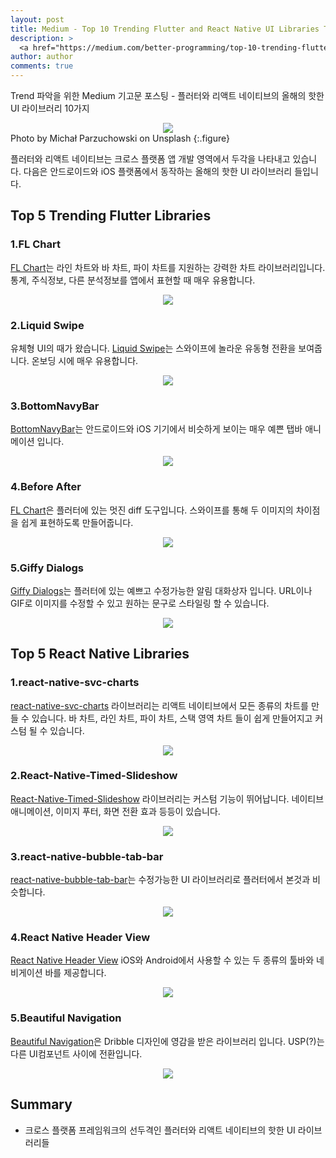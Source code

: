 ```yaml
---
layout: post
title: Medium - Top 10 Trending Flutter and React Native UI Libraries This Year
description: >
  <a href="https://medium.com/better-programming/top-10-trending-flutter-and-react-native-ui-libraries-this-year-dea66a9050a4">원문 - Anupam Chugh </a>
author: author
comments: true
---
```


Trend 파악을 위한 Medium 기고문 포스팅 - 플러터와 리액트 네이티브의 올해의 핫한 UI 라이브러리 10가지

<center>
<img src="https://miro.medium.com/max/10198/0*9brvQ8NzcYbLk4Wl"/>
</center>
Photo by Michał Parzuchowski on Unsplash
{:.figure}

플러터와 리액트 네이티브는 크로스 플랫폼 앱 개발 영역에서 두각을 나타내고 있습니다. 다음은 안드로이드와 iOS 플랫폼에서 동작하는 올해의 핫한 UI 라이브러리 들입니다.

## Top 5 Trending Flutter Libraries

### 1.FL Chart
<a href="https://github.com/imaNNeoFighT/fl_chart">FL Chart</a>는 라인 차트와 바 차트, 파이 차트를 지원하는 강력한 차트 라이브러리입니다. 통계, 주식정보, 다른 분석정보를 앱에서 표현할 때 매우 유용합니다.

<center>
<img src="https://miro.medium.com/max/960/1*GpS4e4sggLUBSTEgp8JJQA.gif"/>
</center>

### 2.Liquid Swipe
유체형 UI의 때가 왔습니다. <a href="https://github.com/iamSahdeep/liquid_swipe_flutter">Liquid Swipe</a>는 스와이프에 놀라운 유동형 전환을 보여줍니다. 온보딩 시에 매우 유용합니다.

<center>
<img src="https://miro.medium.com/max/480/1*PbKN3_01a31hXihLfBYvow.gif"/>
</center>

### 3.BottomNavyBar
<a href="https://github.com/pedromassango/bottom_navy_bar">BottomNavyBar</a>는 안드로이드와 iOS 기기에서 비슷하게 보이는 매우 예쁜 탭바 애니메이션 입니다.

<center>
<img src="https://miro.medium.com/max/1532/1*w4k7pWO5QeSYl_olPv1vkQ.gif"/>
</center>

### 4.Before After
<a href="https://github.com/xsahil03x/before_after">FL Chart</a>은 플러터에 있는 멋진 diff 도구입니다. 스와이프를 통해 두 이미지의 차이점을 쉽게 표현하도록 만들어줍니다.

<center>
<img src="https://miro.medium.com/max/1200/1*Q_BpVfcZ6c1-LMqXcK0SCA.gif"/>
</center>

### 5.Giffy Dialogs
<a href="https://github.com/xsahil03x/giffy_dialog">Giffy Dialogs</a>는 플러터에 있는 예쁘고 수정가능한 알림 대화상자 입니다. URL이나 GIF로 이미지를 수정할 수 있고 원하는 문구로 스타일링 할 수 있습니다.

<center>
<img src="https://miro.medium.com/max/562/1*nDjNNzufd9kmcybFyc9f-w.gif"/>
</center>

## Top 5 React Native Libraries

### 1.react-native-svc-charts
<a href="https://github.com/JesperLekland/react-native-svg-charts">react-native-svc-charts</a>
라이브러리는 리액트 네이티브에서 모든 종류의 차트를 만들 수 있습니다. 바 차트, 라인 차트, 파이 차트, 스택 영역 차트 들이 쉽게 만들어지고 커스텀 될 수 있습니다.

<center>
<img src="https://miro.medium.com/max/1318/1*MxsHqF_c4uSJTZEt73pPiQ.png"/>
</center>

### 2.React-Native-Timed-Slideshow
<a href="https://github.com/LMestre14/react-native-timed-slideshow">React-Native-Timed-Slideshow</a> 라이브러리는 커스텀 기능이 뛰어납니다. 네이티브 애니메이션, 이미지 푸터, 화면 전환 효과 등등이 있습니다.

<center>
<img src="https://miro.medium.com/max/432/1*pwd4q9MuN_36J6kb2z_Elg.gif"/>
</center>

### 3.react-native-bubble-tab-bar
<a href="https://github.com/max-lychko/react-native-bubble-tab-bar">react-native-bubble-tab-bar</a>는 수정가능한 UI 라이브러리로 플러터에서 본것과 비슷합니다.

<center>
<img src="https://miro.medium.com/max/600/1*hoK1Fzgh3bnCecbCGCLQFw.gif"/>
</center>

### 4.React Native Header View
<a href="https://github.com/WrathChaos/react-native-header-view">React Native Header View</a>
iOS와 Android에서 사용할 수 있는 두 종류의 툴바와 네비게이션 바를 제공합니다.

<center>
<img src="https://miro.medium.com/max/1028/1*yKj98Aq6mNB4lXXKHN8Riw.png"/>
</center>

### 5.Beautiful Navigation
<a href="https://github.com/Mindinventory/react-native-navigation-animation">Beautiful Navigation</a>은 Dribble 디자인에 영감을 받은 라이브러리 입니다. USP(?)는 다른 UI컴포넌트 사이에 전환입니다.

<center>
<img src="https://miro.medium.com/max/1332/1*VRDpy5I6ayRfon9ysoUIhA.gif"/>
</center>

## Summary
* 크로스 플랫폼 프레임워크의 선두격인 플러터와 리액트 네이티브의 핫한 UI 라이브러리들
